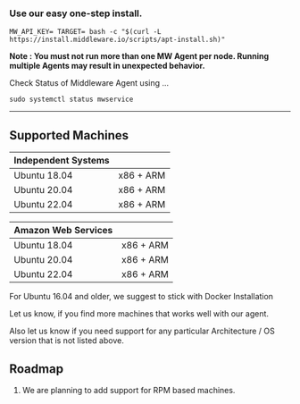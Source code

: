 ### Use our easy one-step install.

```
MW_API_KEY= TARGET= bash -c "$(curl -L https://install.middleware.io/scripts/apt-install.sh)"
```

**Note : You must not run more than one MW Agent per node. Running multiple Agents may result in unexpected behavior.**

Check Status of Middleware Agent using ...

```
sudo systemctl status mwservice
```


--------------------


## Supported Machines

| Independent Systems | |
|-|-|
|Ubuntu 18.04 | x86 + ARM
|Ubuntu 20.04 | x86 + ARM
|Ubuntu 22.04 | x86 + ARM

| Amazon Web Services | |
|-|-|
|Ubuntu 18.04 | x86 + ARM
|Ubuntu 20.04 | x86 + ARM
|Ubuntu 22.04 | x86 + ARM

For Ubuntu 16.04 and older, we suggest to stick with Docker Installation

Let us know, if you find more machines that works well with our agent.

Also let us know if you need support for any particular Architecture / OS version that is not listed above.

## Roadmap

1. We are planning to add support for RPM based machines.
